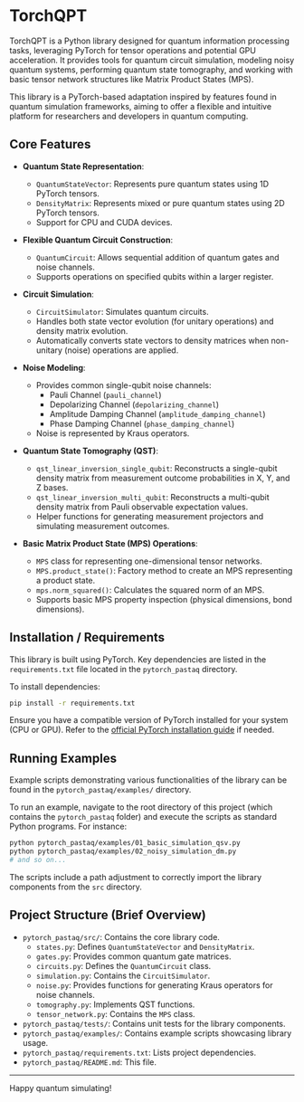 # TorchQPT

TorchQPT is a Python library designed for quantum information processing tasks, leveraging PyTorch for tensor operations and potential GPU acceleration. It provides tools for quantum circuit simulation, modeling noisy quantum systems, performing quantum state tomography, and working with basic tensor network structures like Matrix Product States (MPS).

This library is a PyTorch-based adaptation inspired by features found in quantum simulation frameworks, aiming to offer a flexible and intuitive platform for researchers and developers in quantum computing.

## Core Features

*   **Quantum State Representation**:
    *   `QuantumStateVector`: Represents pure quantum states using 1D PyTorch tensors.
    *   `DensityMatrix`: Represents mixed or pure quantum states using 2D PyTorch tensors.
    *   Support for CPU and CUDA devices.

*   **Flexible Quantum Circuit Construction**:
    *   `QuantumCircuit`: Allows sequential addition of quantum gates and noise channels.
    *   Supports operations on specified qubits within a larger register.

*   **Circuit Simulation**:
    *   `CircuitSimulator`: Simulates quantum circuits.
    *   Handles both state vector evolution (for unitary operations) and density matrix evolution.
    *   Automatically converts state vectors to density matrices when non-unitary (noise) operations are applied.

*   **Noise Modeling**:
    *   Provides common single-qubit noise channels:
        *   Pauli Channel (`pauli_channel`)
        *   Depolarizing Channel (`depolarizing_channel`)
        *   Amplitude Damping Channel (`amplitude_damping_channel`)
        *   Phase Damping Channel (`phase_damping_channel`)
    *   Noise is represented by Kraus operators.

*   **Quantum State Tomography (QST)**:
    *   `qst_linear_inversion_single_qubit`: Reconstructs a single-qubit density matrix from measurement outcome probabilities in X, Y, and Z bases.
    *   `qst_linear_inversion_multi_qubit`: Reconstructs a multi-qubit density matrix from Pauli observable expectation values.
    *   Helper functions for generating measurement projectors and simulating measurement outcomes.

*   **Basic Matrix Product State (MPS) Operations**:
    *   `MPS` class for representing one-dimensional tensor networks.
    *   `MPS.product_state()`: Factory method to create an MPS representing a product state.
    *   `mps.norm_squared()`: Calculates the squared norm of an MPS.
    *   Supports basic MPS property inspection (physical dimensions, bond dimensions).

## Installation / Requirements

This library is built using PyTorch. Key dependencies are listed in the `requirements.txt` file located in the `pytorch_pastaq` directory.

To install dependencies:
```bash
pip install -r requirements.txt
```
Ensure you have a compatible version of PyTorch installed for your system (CPU or GPU). Refer to the [official PyTorch installation guide](https://pytorch.org/get-started/locally/) if needed.

## Running Examples

Example scripts demonstrating various functionalities of the library can be found in the `pytorch_pastaq/examples/` directory.

To run an example, navigate to the root directory of this project (which contains the `pytorch_pastaq` folder) and execute the scripts as standard Python programs. For instance:

```bash
python pytorch_pastaq/examples/01_basic_simulation_qsv.py
python pytorch_pastaq/examples/02_noisy_simulation_dm.py
# and so on...
```
The scripts include a path adjustment to correctly import the library components from the `src` directory.

## Project Structure (Brief Overview)

*   `pytorch_pastaq/src/`: Contains the core library code.
    *   `states.py`: Defines `QuantumStateVector` and `DensityMatrix`.
    *   `gates.py`: Provides common quantum gate matrices.
    *   `circuits.py`: Defines the `QuantumCircuit` class.
    *   `simulation.py`: Contains the `CircuitSimulator`.
    *   `noise.py`: Provides functions for generating Kraus operators for noise channels.
    *   `tomography.py`: Implements QST functions.
    *   `tensor_network.py`: Contains the `MPS` class.
*   `pytorch_pastaq/tests/`: Contains unit tests for the library components.
*   `pytorch_pastaq/examples/`: Contains example scripts showcasing library usage.
*   `pytorch_pastaq/requirements.txt`: Lists project dependencies.
*   `pytorch_pastaq/README.md`: This file.

---

Happy quantum simulating!
